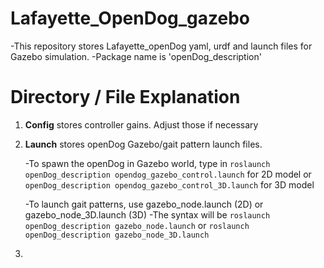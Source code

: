 # Lafayette_OpenDog_gazebo
-This repository stores Lafayette_openDog yaml, urdf and launch files for Gazebo simulation. 
-Package name is 'openDog_description'

# Directory / File Explanation
1. __Config__ stores controller gains. Adjust those if necessary
2. **Launch** stores openDog Gazebo/gait pattern launch files.

	-To spawn the openDog in Gazebo world, type in 
		```roslaunch openDog_description opendog_gazebo_control.launch``` for 2D model or 
		```openDog_description opendog_gazebo_control_3D.launch``` for 3D model

	-To launch gait patterns, use gazebo_node.launch (2D) or gazebo_node_3D.launch (3D)
		-The syntax will be 
			```roslaunch openDog_description gazebo_node.launch```
			or ```roslaunch openDog_description gazebo_node_3D.launch```

3. 
